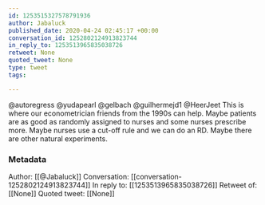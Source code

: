 ```yaml
---
id: 1253515327578791936
author: Jabaluck
published_date: 2020-04-24 02:45:17 +00:00
conversation_id: 1252802124913823744
in_reply_to: 1253513965835038726
retweet: None
quoted_tweet: None
type: tweet
tags:

---
```


@autoregress @yudapearl @gelbach @guilhermejd1 @HeerJeet This is where our econometrician friends from the 1990s can help. Maybe patients are as good as randomly assigned to nurses and some nurses prescribe more. Maybe nurses use a cut-off rule and we can do an RD. Maybe there are other natural experiments.

### Metadata

Author: [[@Jabaluck]]
Conversation: [[conversation-1252802124913823744]]
In reply to: [[1253513965835038726]]
Retweet of: [[None]]
Quoted tweet: [[None]]
